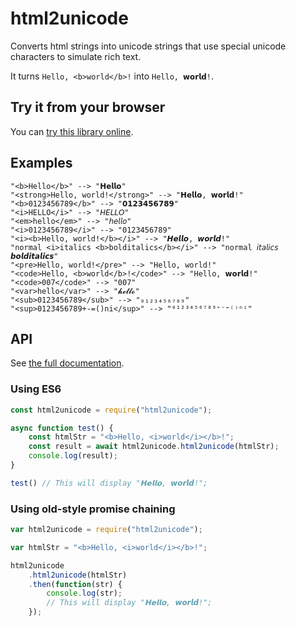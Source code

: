 # html2unicode

Converts html strings into unicode strings that use
special unicode characters to simulate rich text.

It turns `Hello, <b>world</b>!` into `Hello, 𝘄𝗼𝗿𝗹𝗱!`.

## Try it from your browser

You can [try this library online](https://npm.runkit.com/html2unicode).

## Examples

```
"<b>Hello</b>" --> "𝗛𝗲𝗹𝗹𝗼"
"<strong>Hello, world!</strong>" --> "𝗛𝗲𝗹𝗹𝗼, 𝘄𝗼𝗿𝗹𝗱!"
"<b>0123456789</b>" --> "𝟬𝟭𝟮𝟯𝟰𝟱𝟲𝟳𝟴𝟵"
"<i>HELLO</i>" --> "𝘏𝘌𝘓𝘓𝘖"
"<em>hello</em>" --> "𝘩𝘦𝘭𝘭𝘰"
"<i>0123456789</i>" --> "0123456789"
"<i><b>Hello, world!</b></i>" --> "𝙃𝙚𝙡𝙡𝙤, 𝙬𝙤𝙧𝙡𝙙!"
"normal <i>italics <b>bolditalics</b></i>" --> "normal 𝘪𝘵𝘢𝘭𝘪𝘤𝘴 𝙗𝙤𝙡𝙙𝙞𝙩𝙖𝙡𝙞𝙘𝙨"
"<pre>Hello, world!</pre>" --> "𝙷𝚎𝚕𝚕𝚘, 𝚠𝚘𝚛𝚕𝚍!"
"<code>Hello, <b>world</b>!</code>" --> "𝙷𝚎𝚕𝚕𝚘, 𝘄𝗼𝗿𝗹𝗱!"
"<code>007</code>" --> "𝟶𝟶𝟽"
"<var>hello</var>" --> "𝓱𝓮𝓵𝓵𝓸"
"<sub>0123456789</sub>" --> "₀₁₂₃₄₅₆₇₈₉"
"<sup>0123456789+-=()ni</sup>" --> "⁰¹²³⁴⁵⁶⁷⁸⁹⁺⁻⁼⁽⁾ⁿⁱ"
```

## API

See [the full documentation](api.md).

### Using ES6

```js
const html2unicode = require("html2unicode");

async function test() {
	const htmlStr = "<b>Hello, <i>world</i></b>!";
	const result = await html2unicode.html2unicode(htmlStr);
	console.log(result);
}

test() // This will display "𝗛𝗲𝗹𝗹𝗼, 𝙬𝙤𝙧𝙡𝙙!";
```

### Using old-style promise chaining

```js
var html2unicode = require("html2unicode");

var htmlStr = "<b>Hello, <i>world</i></b>!";

html2unicode
	.html2unicode(htmlStr)
	.then(function(str) {
		console.log(str);
		// This will display "𝗛𝗲𝗹𝗹𝗼, 𝙬𝙤𝙧𝙡𝙙!";
	});
```
